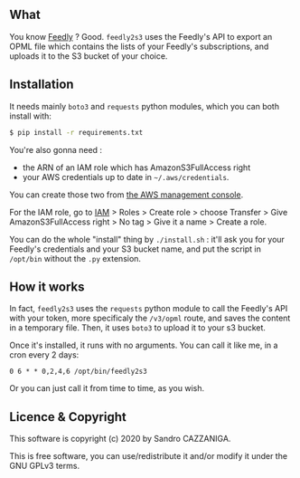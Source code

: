 ## What

You know [Feedly](https://feedly.com) ? Good. `feedly2s3` uses the Feedly's API to export an OPML file which contains the lists of your Feedly's subscriptions, and uploads it to the S3 bucket of your choice. 

## Installation

It needs mainly `boto3` and `requests` python modules, which you can both install with:

~~~bash
$ pip install -r requirements.txt
~~~

You're also gonna need :
* the ARN of an IAM role which has AmazonS3FullAccess right
* your AWS credentials up to date in `~/.aws/credentials`.

You can create those two from [the AWS management console](https://console.aws.amazon.com).

For the IAM role, go to [IAM](https://console.aws.amazon.com/iam/) > Roles > Create role > choose Transfer > Give AmazonS3FullAccess right > No tag > Give it a name > Create a role.

You can do the whole "install" thing by `./install.sh` : it'll ask you for your Feedly's credentials and your S3 bucket name, and put the script in `/opt/bin` without the `.py` extension.

## How it works

In fact, `feedly2s3` uses the `requests` python module to call the Feedly's API with your token, more specificaly the `/v3/opml` route, and saves the content in a temporary file. Then, it uses `boto3` to upload it to your s3 bucket.

Once it's installed, it runs with no arguments. You can call it like me, in a cron every 2 days:

~~~cron
0 6 * * 0,2,4,6 /opt/bin/feedly2s3
~~~

Or you can just call it from time to time, as you wish.

## Licence & Copyright
This software is copyright (c) 2020 by Sandro CAZZANIGA.

This is free software, you can use/redistribute it and/or modify it under the GNU GPLv3 terms.
